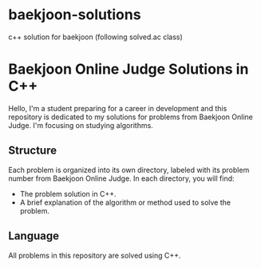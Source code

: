 # baekjoon-solutions
c++ solution for baekjoon (following solved.ac class)

# Baekjoon Online Judge Solutions in C++

Hello, I'm a student preparing for a career in development and this repository is dedicated to my solutions for problems from Baekjoon Online Judge. I'm focusing on studying algorithms.

## Structure

Each problem is organized into its own directory, labeled with its problem number from Baekjoon Online Judge. In each directory, you will find:

- The problem solution in C++.
- A brief explanation of the algorithm or method used to solve the problem.

## Language

All problems in this repository are solved using C++.
